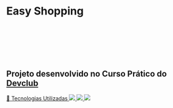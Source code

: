 <h1> Easy Shopping <h1/>
<br>
<br>
<h2> Projeto desenvolvido no Curso Prático do <a href="https://rodolfomori.com.br/devclub">Devclub</h2
<br>
🚀 Tecnologias Utilizadas
<img src="https://img.shields.io/badge/HTML-239120?style=for-the-badge&logo=html5&logoColor=white" />
<img src="https://img.shields.io/badge/CSS-239120?&style=for-the-badge&logo=css3&logoColor=white" />

                                                                                                    
                                                                                                    
<img src="https://raw.githubusercontent.com/JonathanWeverton/Projeto-Easy-Shopping/refs/heads/main/desktop.png" />
